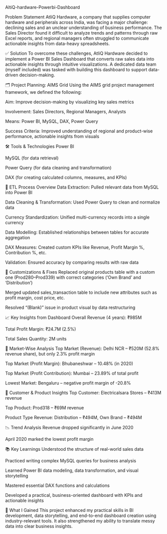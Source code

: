 AltiQ-hardware-Powerbi-Dashboard

Problem Statement
AtliQ Hardware, a company that supplies computer hardware and peripherals across India, was facing a major challenge: declining sales and an unclear understanding of business performance. The Sales Director found it difficult to analyze trends and patterns through raw Excel reports, and regional managers often struggled to communicate actionable insights from data-heavy spreadsheets.

✅ Solution
To overcome these challenges, AtliQ Hardware decided to implement a Power BI Sales Dashboard that converts raw sales data into actionable insights through intuitive visualizations. A dedicated data team (myself included) was tasked with building this dashboard to support data-driven decision-making.

🗂 Project Planning: AIMS Grid
Using the AIMS grid project management framework, we defined the following:

Aim: Improve decision-making by visualizing key sales metrics

Involvement: Sales Directors, Regional Managers, Analysts

Means: Power BI, MySQL, DAX, Power Query

Success Criteria: Improved understanding of regional and product-wise performance, actionable insights from visuals

🛠️ Tools & Technologies
Power BI

MySQL (for data retrieval)

Power Query (for data cleaning and transformation)

DAX (for creating calculated columns, measures, and KPIs)

🔄 ETL Process Overview
Data Extraction: Pulled relevant data from MySQL into Power BI

Data Cleaning & Transformation: Used Power Query to clean and normalize data

Currency Standardization: Unified multi-currency records into a single currency

Data Modelling: Established relationships between tables for accurate aggregation

DAX Measures: Created custom KPIs like Revenue, Profit Margin %, Contribution %, etc.

Validation: Ensured accuracy by comparing results with raw data

🔧 Customizations & Fixes
Replaced original products table with a custom one (Prod280–Prod339) with correct categories (‘Own Brand’ and ‘Distribution’)

Merged updated sales_transaction table to include new attributes such as profit margin, cost price, etc.

Resolved “(Blank)” issue in product visual by data restructuring

📈 Key Insights from Dashboard
Overall Revenue (4 years): ₹985M

Total Profit Margin: ₹24.7M (2.5%)

Total Sales Quantity: 2M units

📍 Market-Wise Analysis
Top Market (Revenue): Delhi NCR – ₹520M (52.8% revenue share), but only 2.3% profit margin

Top Market (Profit Margin): Bhubaneshwar – 10.48% (in 2020)

Top Market (Profit Contribution): Mumbai – 23.89% of total profit

Lowest Market: Bengaluru – negative profit margin of -20.8%

👥 Customer & Product Insights
Top Customer: Electricalsara Stores – ₹413M revenue

Top Product: Prod318 – ₹69M revenue

Product Type Revenue: Distribution – ₹494M, Own Brand – ₹494M

📉 Trend Analysis
Revenue dropped significantly in June 2020

April 2020 marked the lowest profit margin

📚 Key Learnings
Understood the structure of real-world sales data

Practiced writing complex MySQL queries for business analysis

Learned Power BI data modeling, data transformation, and visual storytelling

Mastered essential DAX functions and calculations

Developed a practical, business-oriented dashboard with KPIs and actionable insights

🧠 What I Gained
This project enhanced my practical skills in BI development, data storytelling, and end-to-end dashboard creation using industry-relevant tools. It also strengthened my ability to translate messy data into clear business insights.
